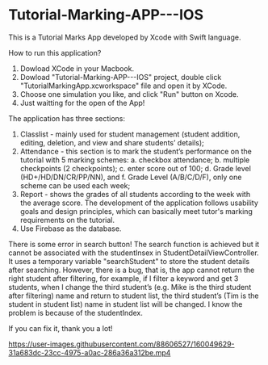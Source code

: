 # Tutorial-Marking-APP---IOS


This is a Tutorial Marks App developed by Xcode with Swift language. 

How to run this application?
1. Dowload XCode in your Macbook.
2. Dowload "Tutorial-Marking-APP---IOS" project, double click "TutorialMarkingApp.xcworkspace" file and open it by XCode.
3. Choose one simulation you like, and click "Run" button on Xcode.
4. Just waitting for the open of the App!


The application has three sections: 
1. Classlist - mainly used for student management (student addition, editing, deletion, and view and share students’ details); 
2. Attendance - this section is to mark the student’s performance on the tutorial with 5 marking schemes: a. checkbox attendance; b. multiple checkpoints (2 checkpoints); c. enter score out of 100; d. Grade level (HD+/HD/DN/CR/PP/NN), and f. Grade Level (A/B/C/D/F), only one scheme can be used each week; 
3. Report - shows the grades of all students according to the week with the average score. The development of the application follows usability goals and design principles, which can basically meet tutor's marking requirements on the tutorial.
4. Use Firebase as the database.


There is some error in search button!
The search function is achieved but it cannot be associated with the studentInsex in StudentDetailViewController. It uses a temporary variable "searchStudent" to store the student details after searching. However, there is a bug, that is, the app cannot return the right student after filtering, for example, if I filter a keyword and get 3 students, when I change the third student’s (e.g. Mike is the third student after  filtering) name and return to student list, the third student’s (Tim is the student in student list) name in student list will be changed. I know the problem is because of the studentIndex.

If you can fix it, thank you a lot!


https://user-images.githubusercontent.com/88606527/160049629-31a683dc-23cc-4975-a0ac-286a36a312be.mp4

